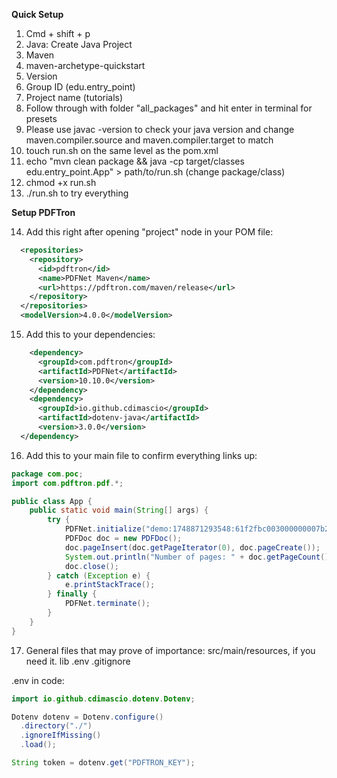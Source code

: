 __Quick Setup__

1. Cmd + shift + p
2. Java: Create Java Project
3. Maven
4. maven-archetype-quickstart
5. Version
6. Group ID (edu.entry_point)
7. Project name (tutorials)
8. Follow through with folder "all_packages" and hit enter in terminal for presets
9. Please use javac -version to check your java version and change maven.compiler.source and maven.compiler.target to match
10. touch run.sh on the same level as the pom.xml
11. echo "mvn clean package && java -cp target/classes edu.entry_point.App" > path/to/run.sh (change package/class)
12.  chmod +x run.sh
13. ./run.sh to try everything

__Setup PDFTron__

14. Add this right after opening "project" node in your POM file:

```xml
  <repositories>
    <repository>
      <id>pdftron</id>
      <name>PDFNet Maven</name>
      <url>https://pdftron.com/maven/release</url>
    </repository>
  </repositories>
  <modelVersion>4.0.0</modelVersion>
```

15. Add this to your dependencies:

```xml
    <dependency>
      <groupId>com.pdftron</groupId>
      <artifactId>PDFNet</artifactId>
      <version>10.10.0</version>
    </dependency>
    <dependency>
      <groupId>io.github.cdimascio</groupId>
      <artifactId>dotenv-java</artifactId>
      <version>3.0.0</version> 
  </dependency>
```

16. Add this to your main file to confirm everything links up:

```java
package com.poc;
import com.pdftron.pdf.*;

public class App {
    public static void main(String[] args) {
        try {
            PDFNet.initialize("demo:1748871293548:61f2fbc003000000007b26bc3297c4a33f391304623c6b29c612d686cd");
            PDFDoc doc = new PDFDoc();
            doc.pageInsert(doc.getPageIterator(0), doc.pageCreate());
            System.out.println("Number of pages: " + doc.getPageCount());
            doc.close();
        } catch (Exception e) {
            e.printStackTrace(); 
        } finally {
            PDFNet.terminate();
        }
    }
}
```

17. General files that may prove of importance:
src/main/resources, if you need it.
lib
.env 
.gitignore

.env in code:

```java
import io.github.cdimascio.dotenv.Dotenv;

Dotenv dotenv = Dotenv.configure()
  .directory("./")
  .ignoreIfMissing()
  .load();

String token = dotenv.get("PDFTRON_KEY");

```